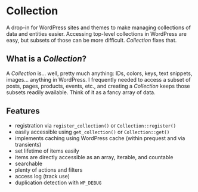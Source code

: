 # Collection

A drop-in for WordPress sites and themes to make managing collections of data and entities easier. Accessing top-level collections in WordPress are easy, but subsets of those can be more difficult. _Collection_ fixes that.

## What is a _Collection_?

A _Collection_ is... well, pretty much anything: IDs, colors, keys, text snippets, images... anything in WordPress. I frequently needed to access a subset of posts, pages, products, events, etc., and creating a _Collection_ keeps those subsets readily available. Think of it as a fancy array of data.

## Features
- registration via `register_collection()` or `Collection::register()`
- easily accessible using `get_collection()` or `Collection::get()`
- implements caching using WordPress cache (within prequest and via transients)
- set lifetime of items easily
- items are directly accessible as an array, iterable, and countable
- searchable
- plenty of actions and filters
- access log (track use)
- duplication detection with `WP_DEBUG`